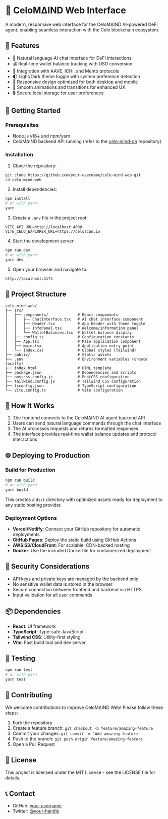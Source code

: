# 🧠 CeloMΔIND Web Interface

A modern, responsive web interface for the CeloMΔIND AI-powered DeFi agent, enabling seamless interaction with the Celo blockchain ecosystem.

## 🌟 Features

- 💬 Natural language AI chat interface for DeFi interactions
- 💰 Real-time wallet balance tracking with USD conversion
- 🏦 Integration with AAVE, ICHI, and Mento protocols
- 🌓 Light/Dark theme toggle with system preference detection
- 📱 Responsive design optimized for both desktop and mobile
- 💫 Smooth animations and transitions for enhanced UX
- 🔒 Secure local storage for user preferences

## 🚀 Getting Started

### Prerequisites

- Node.js v16+ and npm/yarn
- CeloMΔIND backend API running (refer to the [celo-mind-dn](../celo-mind-dn) repository)

### Installation

1. Clone the repository:
```bash
git clone https://github.com/your-username/celo-mind-web.git
cd celo-mind-web
```

2. Install dependencies:
```bash
npm install
# or with yarn
yarn
```

3. Create a `.env` file in the project root:
```
VITE_API_URL=http://localhost:4000
VITE_CELO_EXPLORER_URL=https://celoscan.io
```

4. Start the development server:
```bash
npm run dev
# or with yarn
yarn dev
```

5. Open your browser and navigate to:
```
http://localhost:5173
```

## 🔧 Project Structure

```
celo-mind-web/
├── src/
│   ├── components/             # React components
│   │   ├── ChatInterface.tsx   # AI chat interface component
│   │   ├── Header.tsx          # App header with theme toggle
│   │   ├── InfoPanel.tsx       # Welcome/information panel
│   │   └── WalletBalances.tsx  # Wallet balance display
│   ├── config.ts               # Configuration constants
│   ├── App.tsx                 # Main application component
│   ├── main.tsx                # Application entry point
│   └── index.css               # Global styles (Tailwind)
├── public/                     # Static assets
├── .env                        # Environment variables (create locally)
├── index.html                  # HTML template
├── package.json                # Dependencies and scripts
├── postcss.config.js           # PostCSS configuration
├── tailwind.config.js          # Tailwind CSS configuration
├── tsconfig.json               # TypeScript configuration
└── vite.config.ts              # Vite configuration
```

## 🧩 How It Works

1. The frontend connects to the CeloMΔIND AI agent backend API
2. Users can send natural language commands through the chat interface
3. The AI processes requests and returns formatted responses
4. The interface provides real-time wallet balance updates and protocol interactions

## 🌐 Deploying to Production

### Build for Production

```bash
npm run build
# or with yarn
yarn build
```

This creates a `dist` directory with optimized assets ready for deployment to any static hosting provider.

### Deployment Options

- **Vercel/Netlify**: Connect your GitHub repository for automatic deployments
- **GitHub Pages**: Deploy the static build using GitHub Actions
- **AWS S3/CloudFront**: For scalable, CDN-backed hosting
- **Docker**: Use the included Dockerfile for containerized deployment

## 🔐 Security Considerations

- API keys and private keys are managed by the backend only
- No sensitive wallet data is stored in the browser
- Secure connection between frontend and backend via HTTPS
- Input validation for all user commands

## 📦 Dependencies

- **React**: UI framework
- **TypeScript**: Type-safe JavaScript
- **Tailwind CSS**: Utility-first styling
- **Vite**: Fast build tool and dev server

## 🧪 Testing

```bash
npm run test
# or with yarn
yarn test
```

## 🤝 Contributing

We welcome contributions to improve CeloMΔIND Web! Please follow these steps:

1. Fork the repository
2. Create a feature branch: `git checkout -b feature/amazing-feature`
3. Commit your changes: `git commit -m 'Add amazing feature'`
4. Push to the branch: `git push origin feature/amazing-feature`
5. Open a Pull Request

## 📝 License

This project is licensed under the MIT License - see the LICENSE file for details.

## 📞 Contact

- GitHub: [your-username](https://github.com/your-username)
- Twitter: [@your-handle](https://twitter.com/your-handle) 